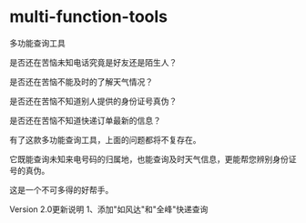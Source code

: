 multi-function-tools
====================

多功能查询工具


是否还在苦恼未知电话究竟是好友还是陌生人？ 

是否还在苦恼不能及时的了解天气情况？ 

是否还在苦恼不知道别人提供的身份证号真伪？

是否还在苦恼不知道快递订单最新的信息？

有了这款多功能查询工具，上面的问题都将不复存在。

它既能查询未知来电号码的归属地，也能查询及时天气信息，更能帮您辨别身份证号的真伪。 

这是一个不可多得的好帮手。


Version 2.0更新说明
1、添加"如风达"和"全峰"快递查询